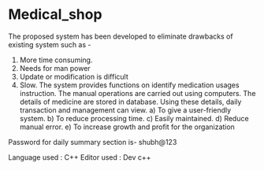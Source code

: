 # Medical_shop
The proposed system has been developed to eliminate drawbacks of existing system such as -
1.	More time consuming.
2.	Needs for man power
3.	Update or modification is difficult
4.	Slow.
The system provides functions on identify medication usages instruction. The manual operations are carried out using computers. 
The details of medicine are stored in database. Using these details, daily transaction and management can view.
a)	To give a user-friendly system.
b)	To reduce processing time.
c)	Easily maintained.
d)	Reduce manual error.
e)	To increase growth and profit for the organization

Password for daily summary section is-
shubh@123

Language used : C++
Editor used : Dev c++
